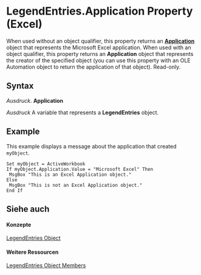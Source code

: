 
# LegendEntries.Application Property (Excel)

When used without an object qualifier, this property returns an  **[Application](19b73597-5cf9-4f56-8227-b5211f657f6f.md)** object that represents the Microsoft Excel application. When used with an object qualifier, this property returns an **Application** object that represents the creator of the specified object (you can use this property with an OLE Automation object to return the application of that object). Read-only.


## Syntax

 _Ausdruck_. **Application**

 _Ausdruck_ A variable that represents a **LegendEntries** object.


## Example

This example displays a message about the application that created  `myObject`.


```
Set myObject = ActiveWorkbook 
If myObject.Application.Value = "Microsoft Excel" Then 
 MsgBox "This is an Excel Application object." 
Else 
 MsgBox "This is not an Excel Application object." 
End If
```


## Siehe auch


#### Konzepte


[LegendEntries Object](51d98149-b90b-432b-7771-0815a0e89655.md)
#### Weitere Ressourcen


[LegendEntries Object Members](http://msdn.microsoft.com/library/dddeca68-d207-60af-9c16-afe670851a08%28Office.15%29.aspx)